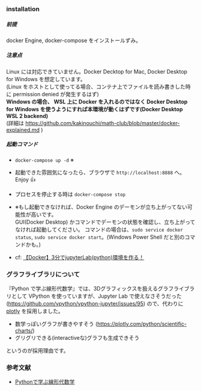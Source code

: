 ### installation

##### 前提
docker Engine, docker-compose をインストールずみ。

##### 注意点
Linux には対応できていません。Docker Decktop for Mac, Docker Desktop for Windows を想定しています。  
 (Linux をホストとして使ってる場合、コンテナ上でファイルを読み書きした時に permission denied が発生するはず)  
 **Windows の場合、  WSL 上に Docker を入れるのではなく Docker Desktop for Windows を使うようにすれば本環境が動くはずです(Docker Desktop WSL 2 backend)**  
 (詳細は https://github.com/kakinouchi/math-club/blob/master/docker-explained.md )

##### 起動コマンド
 - `docker-compose up -d` ※
 - 起動できた雰囲気になったら、ブラウザで `http://localhost:8888` へ。Enjoy 👍
 - プロセスを停止する時は `docker-compose stop`
 - ※もし起動できなければ、Docker Engine のデーモンが立ち上がってない可能性が高いです。  
  GUI(Docker Desktop) かコマンドでデーモンの状態を確認し、立ち上がってなければ起動してください。
  コマンドの場合は、`sudo service docker status`, `sudo service docker start`。(Windows Power Shell だと別のコマンドかも。)


- cf: [【Docker】3分でjupyterLab(python)環境を作る！](https://qiita.com/hgaiji/items/edf71435d0565257f980)

### グラフライブラリについて
『Python で学ぶ線形代数学』では、3Dグラフィックスを扱えるグラフライブラリとして VPython を使っていますが、Jupyter Lab で使えなさそうだった(https://github.com/vpython/vpython-jupyter/issues/95) ので、代わりに [plotly](https://plotly.com/python/) を採用しました。
- 数学っぽいグラフが書きやすそう (https://plotly.com/python/scientific-charts/)
- グリグリできる(interactiveな)グラフも生成できそう

というのが採用理由です。

### 参考文献
- [Pythonで学ぶ線形代数学](https://www.amazon.co.jp/dp/B08BP19MMK)
